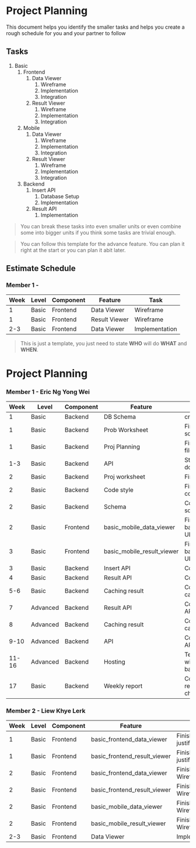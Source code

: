 # Project Planning

This document helps you identify the smaller tasks and helps you create a rough schedule for you and your partner to follow

## Tasks

1. Basic
    1. Frontend
        1. Data Viewer
            1. Wireframe
            2. Implementation
            3. Integration
        2. Result Viewer
            1. Wireframe
            2. Implementation
            3. Integration
    2. Mobile
        1. Data Viewer
            1. Wireframe
            2. Implementation
            3. Integration
        2. Result Viewer
            1. Wireframe
            2. Implementation
            3. Integration
    3. Backend
        1. Insert API
            1. Database Setup
            2. Implementation
        2. Result API
            1. Implementation

> You can break these tasks into even smaller units or even combine some into bigger units if you think some tasks are trivial enough.

> You can follow this template for the advance feature. You can plan it right at the start or you can plan it abit later.

## Estimate Schedule

### Member 1 - <ENTER NAME>

| Week | Level | Component | Feature       | Task           |
| ---- | ----- | --------- | ------------- | -------------- |
| 1    | Basic | Frontend  | Data Viewer   | Wireframe      |
| 1    | Basic | Frontend  | Result Viewer | Wireframe      |
| 2-3  | Basic | Frontend  | Data Viewer   | Implementation |

> This is just a template, you just need to state **WHO** will do **WHAT** and **WHEN**.

# Project Planning

### Member 1 - Eric Ng Yong Wei
| Week | Level | Component | Feature       | Task           |
|------|-------|-----------|---------------|----------------|
| 1    | Basic | Backend   | DB Schema     | create table   |
| 1    | Basic | Backend   | Prob Worksheet| Finish working on algo of solution|
| 1    | Basic | Backend   | Proj Planning | Finish the proj planning md file|
| 1-3  | Basic | Backend   | API           | Start working on documentation of APIs|
| 2    | Basic | Backend   | Proj worksheet| Finish project worksheet|
| 2    | Basic | Backend   | Code style    | Finish working on codestyle.md|
| 2    | Basic | Backend   | Schema        | Complete documentation of schema.md|
| 2    | Basic | Frontend  | basic_mobile_data_viewer| Finish working on basic_mobile_data_viewer's UI and justifications|
| 3    | Basic | Frontend  | basic_mobile_result_viewer| Finish working on basic_mobile_result_viewer's UI and justifications|
| 3    | Basic | Backend   | Insert API    | Complete basic insert API|
| 4    | Basic | Backend   | Result API    | Complete all basic result API|
| 5-6  | Basic | Backend | Caching result | Complete the basic of caching result|
| 7    | Advanced | Backend | Result API   | Complete all advance result API|
| 8    | Advanced | Backend | Caching result | Complete the advance of caching result|
| 9-10 | Advanced | Backend | API          | Complete documentation of API|
| 11-16| Advanced | Backend | Hosting      | Testing and troubleshooting with Khye for front end and back end|
| 17   | Basic | Backend   | Weekly report | Complete the whole weekly report for all weeks and check back details|

### Member 2 - Liew Khye Lerk
| Week | Level | Component | Feature       | Task           |
|------|-------|-----------|---------------|----------------|
| 1    | Basic | Frontend  | basic_frontend_data_viewer| Finish justifications|
| 1    | Basic | Frontend  | basic_frontend_result_viewer| Finish justifications|
| 2    | Basic | Frontend  | basic_frontend_data_viewer| Finish Wireframes|
| 2    | Basic | Frontend  | basic_frontend_result_viewer| Finish Wireframes|
| 2    | Basic | Frontend  | basic_mobile_data_viewer| Finish Wireframes|
| 2    | Basic | Frontend  | basic_mobile_result_viewer| Finish Wireframes|
| 2-3  | Basic | Frontend  | Data Viewer   | Implementation |

